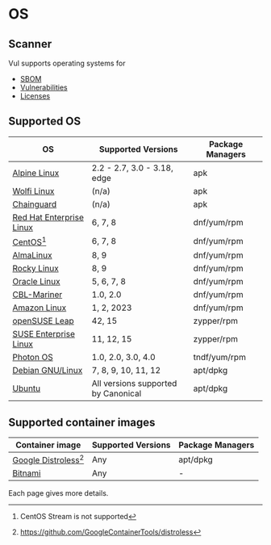 # OS

## Scanner
Vul supports operating systems for 

- [SBOM][sbom]
- [Vulnerabilities][vuln]
- [Licenses][license]

## Supported OS

| OS                                            | Supported Versions                  | Package Managers |
|-----------------------------------------------|-------------------------------------|------------------|
| [Alpine Linux](alpine.md)                     | 2.2 - 2.7, 3.0 - 3.18, edge         | apk              |
| [Wolfi Linux](wolfi.md)                       | (n/a)                               | apk              |
| [Chainguard](chainguard.md)                   | (n/a)                               | apk              |
| [Red Hat Enterprise Linux](rhel.md)           | 6, 7, 8                             | dnf/yum/rpm      |
| [CentOS](centos.md)[^1]                       | 6, 7, 8                             | dnf/yum/rpm      |
| [AlmaLinux](alma.md)                          | 8, 9                                | dnf/yum/rpm      |
| [Rocky Linux](rocky.md)                       | 8, 9                                | dnf/yum/rpm      |
| [Oracle Linux](oracle.md)                     | 5, 6, 7, 8                          | dnf/yum/rpm      |
| [CBL-Mariner](cbl-mariner.md)                 | 1.0, 2.0                            | dnf/yum/rpm      |
| [Amazon Linux](amazon.md)                     | 1, 2, 2023                          | dnf/yum/rpm      |
| [openSUSE Leap](suse.md)                      | 42, 15                              | zypper/rpm       |
| [SUSE Enterprise Linux](suse.md)              | 11, 12, 15                          | zypper/rpm       |
| [Photon OS](photon.md)                        | 1.0, 2.0, 3.0, 4.0                  | tndf/yum/rpm     |
| [Debian GNU/Linux](debian.md)                 | 7, 8, 9, 10, 11, 12                 | apt/dpkg         |
| [Ubuntu](ubuntu.md)                           | All versions supported by Canonical | apt/dpkg         |

## Supported container images

| Container image                               | Supported Versions                  | Package Managers |
|-----------------------------------------------|-------------------------------------|------------------|
| [Google Distroless](google-distroless.md)[^2] | Any                                 | apt/dpkg         |
| [Bitnami](bitnami.md)                         | Any                                 | -                |

Each page gives more details.

[^1]: CentOS Stream is not supported 
[^2]: https://github.com/GoogleContainerTools/distroless


[sbom]: ../../supply-chain/sbom.md
[vuln]: ../../scanner/vulnerability.md
[license]: ../../scanner/license.md